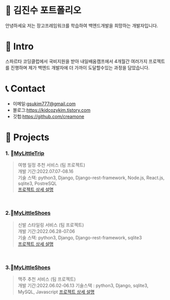 # 📜 김진수 포트폴리오

안녕하세요 저는 장고프레임워크를 학습하여 백엔드개발을 희망하는 개발자입니다.

# 👋 Intro

스파르타 코딩클럽에서 국비지원을 받아 내일배움캠프에서 4개월간 여러가지 프로젝트를 진행하며 제가 백엔드 개발자에 더 가까이 도달할수있는 과정을 담았습니다.

# 📞 Contact
- 이메일:gsukim777@gmail.com
- 블로그:https://kidcozykim.tistory.com
- 깃헙:https://github.com/creamone

# 📝 Projects

###   1. 🛫[MyLittleTrip](https://github.com/creamone/MyLittelTrip_backend)

>  여행 일정 추천 서비스 (팀 프로젝트)  
>  개발 기간:2022.07.07-08.16  
>  기술 스택: python3, Django, Django-rest-framework, Node.js, React.js, sqlite3, PostreSQL  
>  [프로젝트 상세 설명](https://kidcozykim.tistory.com/84)  

<br />

###   2.👞[MyLittleShoes](https://github.com/creamone/mylittleshoes_backend)

> 신발 스타일링 서비스 (팀 프로젝트)  
> 개발 기간:2022.06.28-07.06  
> 기술 스택: python3, Django, Django-rest-framework, sqlite3  
> [프로젝트 상세 설명](https://kidcozykim.tistory.com/85)  

<br />

###   3.🍻[MyLittleShoes](https://github.com/creamone/mylittlebeer)

> 맥주 추천 서비스 (팀 프로젝트)  
> 개발 기간:2022.06.02-06.13 
> 기술스택 : python3, Django, sqlite3, MySQL, Javascript
> [프로젝트 상세 설명](https://kidcozykim.tistory.com/85)  

